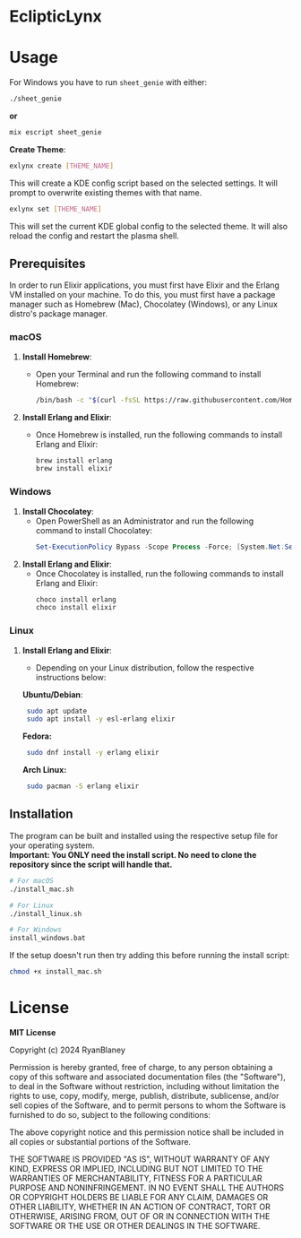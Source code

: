 # EclipticLynx

# Usage

For Windows you have to run ```sheet_genie``` with either:
```sh
./sheet_genie
```
**or**
```sh
mix escript sheet_genie
```

**Create Theme**:
```sh
exlynx create [THEME_NAME] 
```
This will create a KDE config script based on the selected settings.
It will prompt to overwrite existing themes with that name.

```sh
exlynx set [THEME_NAME]
```
This will set the current KDE global config to the selected theme.
It will also reload the config and restart the plasma shell.


## Prerequisites

In order to run Elixir applications, you must first have Elixir and the Erlang VM installed on your machine. To do this, you must first have a package manager such as Homebrew (Mac), Chocolatey (Windows), or any Linux distro's package manager.

### macOS

1. **Install Homebrew**:
   - Open your Terminal and run the following command to install Homebrew:
     ```sh
     /bin/bash -c "$(curl -fsSL https://raw.githubusercontent.com/Homebrew/install/HEAD/install.sh)"
     ```
     
2. **Install Erlang and Elixir**:
   - Once Homebrew is installed, run the following commands to install Erlang and Elixir:
     ```sh
     brew install erlang
     brew install elixir
     ```

### Windows

1. **Install Chocolatey**:
   - Open PowerShell as an Administrator and run the following command to install Chocolatey:
     ```powershell
     Set-ExecutionPolicy Bypass -Scope Process -Force; [System.Net.ServicePointManager]::SecurityProtocol = [System.Net.ServicePointManager]::SecurityProtocol -bor 3072; iex ((New-Object System.Net.WebClient).DownloadString('https://community.chocolatey.org/install.ps1'))
     
     ```
2. **Install Erlang and Elixir**:
   - Once Chocolatey is installed, run the following commands to install Erlang and Elixir:
     ```powershell
     choco install erlang
     choco install elixir
     ```

### Linux

1. **Install Erlang and Elixir**:
   - Depending on your Linux distribution, follow the respective instructions below:

   **Ubuntu/Debian**:
   ```sh
    sudo apt update
    sudo apt install -y esl-erlang elixir
   ```

   **Fedora:**
   ```sh
    sudo dnf install -y erlang elixir
   ```

   **Arch Linux:**
   ```sh
    sudo pacman -S erlang elixir
   ```

## Installation

The program can be built and installed using the respective setup file for your operating system.   
**Important: You ONLY need the install script. No need to clone the repository 
  since the script will handle that.**

```sh
# For macOS
./install_mac.sh

# For Linux
./install_linux.sh

# For Windows
install_windows.bat
```

If the setup doesn't run then try adding this before running the install script:
```sh
chmod +x install_mac.sh 
```

# License

**MIT License**

Copyright (c) 2024 RyanBlaney

Permission is hereby granted, free of charge, to any person obtaining a copy
of this software and associated documentation files (the "Software"), to deal
in the Software without restriction, including without limitation the rights
to use, copy, modify, merge, publish, distribute, sublicense, and/or sell
copies of the Software, and to permit persons to whom the Software is
furnished to do so, subject to the following conditions:

The above copyright notice and this permission notice shall be included in all
copies or substantial portions of the Software.

THE SOFTWARE IS PROVIDED "AS IS", WITHOUT WARRANTY OF ANY KIND, EXPRESS OR
IMPLIED, INCLUDING BUT NOT LIMITED TO THE WARRANTIES OF MERCHANTABILITY,
FITNESS FOR A PARTICULAR PURPOSE AND NONINFRINGEMENT. IN NO EVENT SHALL THE
AUTHORS OR COPYRIGHT HOLDERS BE LIABLE FOR ANY CLAIM, DAMAGES OR OTHER
LIABILITY, WHETHER IN AN ACTION OF CONTRACT, TORT OR OTHERWISE, ARISING FROM,
OUT OF OR IN CONNECTION WITH THE SOFTWARE OR THE USE OR OTHER DEALINGS IN THE
SOFTWARE.
